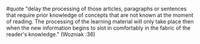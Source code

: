 #quote  "delay the processing of those articles, paragraphs or sentences that require prior knowledge of concepts that are not known at the moment of reading. The processing of the learning material will only take place then when the new information begins to slot in comfortably in the fabric of the reader's knowledge." (Wozniak :36)